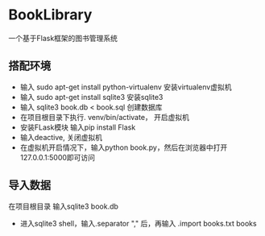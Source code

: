 BookLibrary
===========

一个基于Flask框架的图书管理系统


## 搭配环境
 * 输入 sudo apt-get install python-virtualenv 安装virtualenv虚拟机
 * 输入 sudo apt-get install sqlite3 安装sqlite3
 * 输入 sqlite3 book.db < book.sql 创建数据库
 * 在项目根目录下执行. venv/bin/activate， 开启虚拟机
 * 安装FLask模块 输入pip install Flask
 * 输入deactive, 关闭虚拟机
 * 在虚拟机开启情况下，输入python book.py，然后在浏览器中打开127.0.0.1:5000即可访问

## 导入数据
   在项目根目录 输入sqlite3 book.db
 * 进入sqlite3 shell，输入.separator "," 后，再输入 .import books.txt books 
